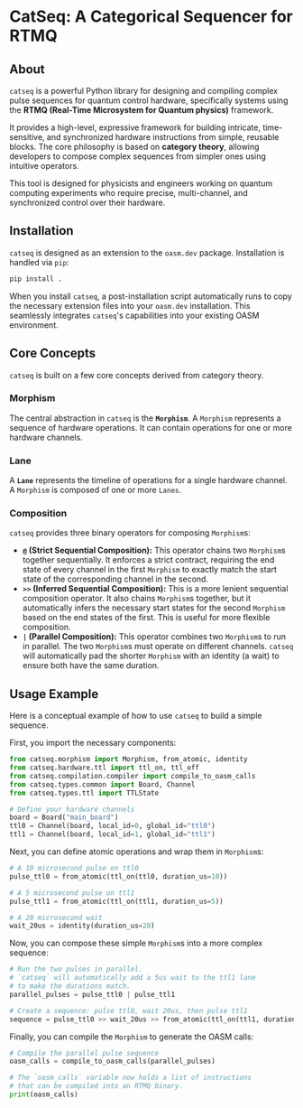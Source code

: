 # CatSeq: A Categorical Sequencer for RTMQ

## About

`catseq` is a powerful Python library for designing and compiling complex pulse sequences for quantum control hardware, specifically systems using the **RTMQ (Real-Time Microsystem for Quantum physics)** framework.

It provides a high-level, expressive framework for building intricate, time-sensitive, and synchronized hardware instructions from simple, reusable blocks. The core philosophy is based on **category theory**, allowing developers to compose complex sequences from simpler ones using intuitive operators.

This tool is designed for physicists and engineers working on quantum computing experiments who require precise, multi-channel, and synchronized control over their hardware.

## Installation

`catseq` is designed as an extension to the `oasm.dev` package. Installation is handled via `pip`:

```bash
pip install .
```

When you install `catseq`, a post-installation script automatically runs to copy the necessary extension files into your `oasm.dev` installation. This seamlessly integrates `catseq`'s capabilities into your existing OASM environment.

## Core Concepts

`catseq` is built on a few core concepts derived from category theory.

### Morphism

The central abstraction in `catseq` is the **`Morphism`**. A `Morphism` represents a sequence of hardware operations. It can contain operations for one or more hardware channels.

### Lane

A **`Lane`** represents the timeline of operations for a single hardware channel. A `Morphism` is composed of one or more `Lanes`.

### Composition

`catseq` provides three binary operators for composing `Morphism`s:

*   **`@` (Strict Sequential Composition):** This operator chains two `Morphism`s together sequentially. It enforces a strict contract, requiring the end state of every channel in the first `Morphism` to exactly match the start state of the corresponding channel in the second.
*   **`>>` (Inferred Sequential Composition):** This is a more lenient sequential composition operator. It also chains `Morphism`s together, but it automatically infers the necessary start states for the second `Morphism` based on the end states of the first. This is useful for more flexible composition.
*   **`|` (Parallel Composition):** This operator combines two `Morphism`s to run in parallel. The two `Morphism`s must operate on different channels. `catseq` will automatically pad the shorter `Morphism` with an identity (a wait) to ensure both have the same duration.

## Usage Example

Here is a conceptual example of how to use `catseq` to build a simple sequence.

First, you import the necessary components:

```python
from catseq.morphism import Morphism, from_atomic, identity
from catseq.hardware.ttl import ttl_on, ttl_off
from catseq.compilation.compiler import compile_to_oasm_calls
from catseq.types.common import Board, Channel
from catseq.types.ttl import TTLState

# Define your hardware channels
board = Board("main_board")
ttl0 = Channel(board, local_id=0, global_id="ttl0")
ttl1 = Channel(board, local_id=1, global_id="ttl1")
```

Next, you can define atomic operations and wrap them in `Morphism`s:

```python
# A 10 microsecond pulse on ttl0
pulse_ttl0 = from_atomic(ttl_on(ttl0, duration_us=10))

# A 5 microsecond pulse on ttl1
pulse_ttl1 = from_atomic(ttl_on(ttl1, duration_us=5))

# A 20 microsecond wait
wait_20us = identity(duration_us=20)
```

Now, you can compose these simple `Morphism`s into a more complex sequence:

```python
# Run the two pulses in parallel.
# `catseq` will automatically add a 5us wait to the ttl1 lane
# to make the durations match.
parallel_pulses = pulse_ttl0 | pulse_ttl1

# Create a sequence: pulse ttl0, wait 20us, then pulse ttl1
sequence = pulse_ttl0 >> wait_20us >> from_atomic(ttl_on(ttl1, duration_us=5))
```

Finally, you can compile the `Morphism` to generate the OASM calls:

```python
# Compile the parallel pulse sequence
oasm_calls = compile_to_oasm_calls(parallel_pulses)

# The `oasm_calls` variable now holds a list of instructions
# that can be compiled into an RTMQ binary.
print(oasm_calls)
```
